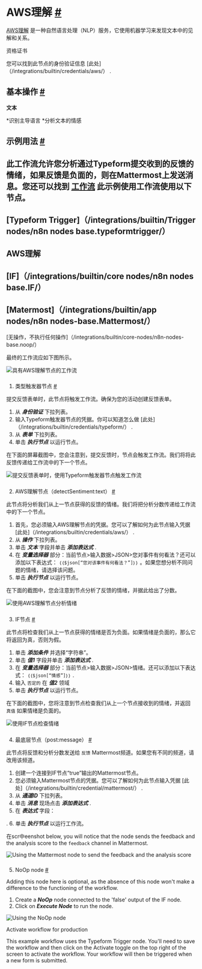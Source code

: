 


 AWS理解
 [#](#aws理解 "永久链接")
=======================================================



[AWS理解](https://aws.amazon.com/comprehend/) 
 是一种自然语言处理（NLP）服务，它使用机器学习来发现文本中的见解和关系。
 




 资格证书
 



 您可以找到此节点的身份验证信息
 [此处]（/integrations/builtin/credentials/aws/）
 .
 




 基本操作
 [#](#基本操作 "永久链接")
-----------------------------------------------------------



**文本**



*识别主导语言
*分析文本的情感



 示例用法
 [#](#示例用法 "永久链接")
-----------------------------------------------------



 此工作流允许您分析通过Typeform提交收到的反馈的情绪，如果反馈是负面的，则在Mattermost上发送消息。您还可以找到
 [工作流](https://n8n.io/workflows/965) 
 此示例使用工作流使用以下节点。
-
 [Typeform Trigger]（/integrations/builtin/Trigger nodes/n8n nodes base.typeformtrigger/）
 -
 AWS理解
 -
 [IF]（/integrations/builtin/core nodes/n8n nodes base.IF/）
 -
 [Matermost]（/integrations/builtin/app nodes/n8n nodes-base.Mattermost/）
 -
 [无操作，不执行任何操作]（/integrations/builtin/core-nodes/n8n-nodes-base.noop/）




 最终的工作流应如下图所示。
 



![具有AWS理解节点的工作流](https://d33wubrfki0l68.cloudfront.net/b8aad30d3746aaee7e0da5aa25acef98922033e6/8cfa7/_images/integrations/builtin/app-nodes/awscomprehend/workflow.png)



### 
 1. 类型触发器节点
 [#](#1-typeform-trigger-node "永久链接")



 提交反馈表单时，此节点将触发工作流。确保为您的活动创建反馈表单。
 


1. 从
 ***身份验证***
 下拉列表。
2. 输入Typeform触发器节点的凭据。你可以知道怎么做
 [此处]（/integrations/builtin/credentials/typeform/）
 .
3. 从
 ***表单***
 下拉列表。
4. 单击
 ***执行节点***
 以运行节点。



 在下面的屏幕截图中，您会注意到，提交反馈时，节点会触发工作流。我们将将此反馈传递给工作流中的下一个节点。
 



![提交反馈表单时，使用Typeform触发器节点触发工作流](https://d33wubrfki0l68.cloudfront.net/a96d542f45d6f6d9b0f4a2006e58d5b1d82749a7/30f69/_images/integrations/builtin/app-nodes/awscomprehend/typeformtrigger_node.png)



### 
 2. AWS理解节点（detectSentiment:text）
 [#](#2-ws-comprehend-node-detectionsement-text "永久链接")



 此节点将分析我们从上一节点获得的反馈的情绪。我们将把分析分数传递给工作流中的下一个节点。
 


1. 首先，您必须输入AWS理解节点的凭据。您可以了解如何为此节点输入凭据
 [此处]（/integrations/builtin/credentials/aws/）
 .
2. 从
 ***操作***
 下拉列表。
3. 单击
 ***文本***
 字段并单击
 ***添加表达式***
 .
4. 在
 ***变量选择器***
 部分：当前节点>输入数据>JSON>您对事件有何看法？还可以添加以下表达式：
 `｛｛$json[“您对该事件有何看法？”]｝｝`
 。如果您想分析不同问题的情绪，请选择该问题。
5. 单击
 ***执行节点***
 以运行节点。



 在下面的截图中，您会注意到节点分析了反馈的情绪，并据此给出了分数。
 



![使用AWS理解节点分析情绪](https://d33wubrfki0l68.cloudfront.net/f8fa10310b83da28e264eab0f0da3bd74d65cdf6/d40ea/_images/integrations/builtin/app-nodes/awscomprehend/awscomprehend_node.png)



### 
 3. IF节点
 [#](#3-if-node "永久链接")



 此节点将检查我们从上一节点获得的情绪是否为负面。如果情绪是负面的，那么它将返回为真，否则为假。
 


1. 单击
 ***添加条件***
 并选择“字符串”。
2. 单击
 ***值1***
 字段并单击
 ***添加表达式***
 .
3. 在
 ***变量选择器***
 部分：当前节点>输入数据>JSON>情绪。还可以添加以下表达式：
 `｛｛$json[“情感”]｝｝`
 .
4. 输入
 `否定的`
 在
 ***值2***
 领域
5. 单击
 ***执行节点***
 以运行节点。



 在下面的截图中，您将注意到节点检查我们从上一个节点接收到的情绪，并返回
 `真值`
 如果情绪是负面的。
 



![使用IF节点检查情绪](https://d33wubrfki0l68.cloudfront.net/2ed373909ae4eda5155d9aa2bcd60abedc210ee6/14e70/_images/integrations/builtin/app-nodes/awscomprehend/if_node.png)



### 
 4. 最底层节点（post:message）
 [#](#4-mattermost-node-post-message "永久链接")



 此节点将反馈和分析分数发送给
 `反馈`
 Mattermost频道。如果您有不同的频道，请改用该频道。
 


1. 创建一个连接到IF节点“true”输出的Mattermost节点。
2. 您必须输入Mattermost节点的凭据。您可以了解如何为此节点输入凭据
 [此处]（/integrations/builtin/credential/mattermost/）
 .
3. 从
 ***通道ID***
 下拉列表。
4. 单击
 ***消息***
 现场点击
 ***添加表达式***
 .
5. 在
 ***表达式***
 字段：
 <!-- `您获得了新的反馈，得分为{{$json[“SentimentScore”][“负面”]}}。下面是它所说的：{{$node[“Typeform Trigger”].json[“您对该事件有什么看法？”]}}` -->
 .
6. 单击
 ***执行节点***
 以运行工作流。



 在scr中eenshot below, you will notice that the node sends the feedback and the analysis score to the
 `feedback` 
 channel in Mattermost.
 



![Using the Mattermost node to send the feedback and the analysis score](https://d33wubrfki0l68.cloudfront.net/96f069d63d5b2eb5d27e9e0a646be43c22454a8d/d1b9f/_images/integrations/builtin/app-nodes/awscomprehend/mattermost_node.png)



### 
 5. NoOp node
 [#](#5-noop-node "Permanent link")



 Adding this node here is optional, as the absence of this node won't make a difference to the functioning of the workflow.
 


1. Create a
 ***NoOp***
 node connected to the 'false' output of the IF node.
2. Click on
 ***Execute Node***
 to run the node.



![Using the NoOp node](https://d33wubrfki0l68.cloudfront.net/5a59d41353bf8540418daff3ecb1c66c09e7b500/3aad2/_images/integrations/builtin/app-nodes/awscomprehend/noop_node.png)





 Activate workflow for production
 



 This example workflow uses the Typeform Trigger node. You'll need to save the workflow and then click on the Activate toggle on the top right of the screen to activate the workflow. Your workflow will then be triggered when a new form is submitted.
 





